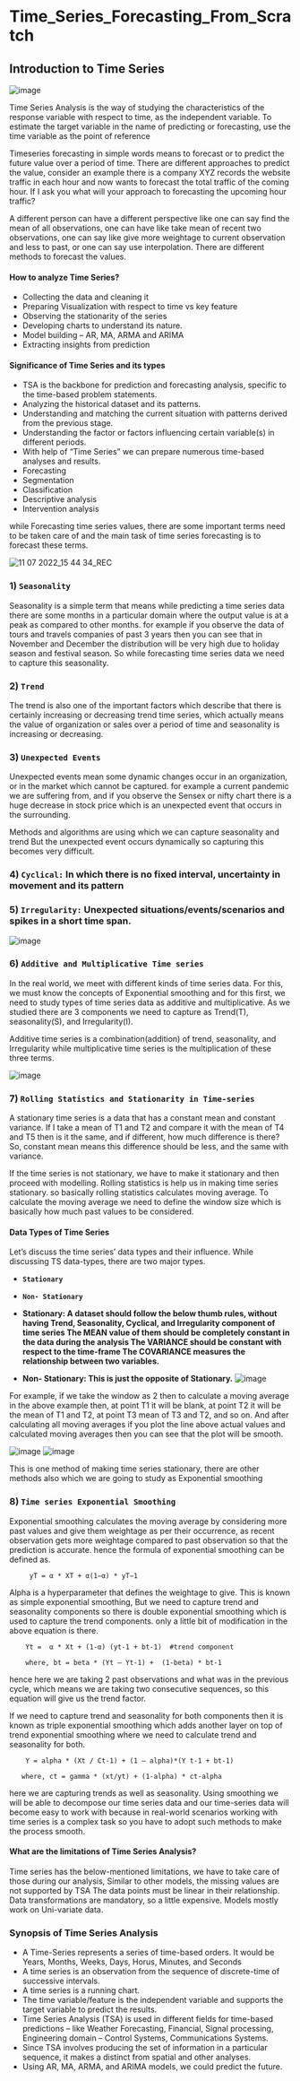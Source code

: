 # Time_Series_Forecasting_From_Scratch

## Introduction to Time Series

![image](https://user-images.githubusercontent.com/99672298/183427582-d5790e2c-4793-473f-abec-56004695f926.png)

Time Series Analysis is the way of studying the characteristics of the response variable with respect to time, as the independent variable. To estimate the target variable in the name of predicting or forecasting, use the time variable as the point of reference

Timeseries forecasting in simple words means to forecast or to predict the future value over a period of time. There are different approaches to predict the value, consider an example there is a company XYZ records the website traffic in each hour and now wants to forecast the total traffic of the coming hour. If I ask you what will your approach to forecasting the upcoming hour traffic?

A different person can have a different perspective like one can say find the mean of all observations, one can have like take mean of recent two observations, one can say like give more weightage to current observation and less to past, or one can say use interpolation. There are different methods to forecast the values.

#### How to analyze Time Series?
+ Collecting the data and cleaning it
+ Preparing Visualization with respect to time vs key feature
+ Observing the stationarity of the series
+ Developing charts to understand its nature.
+ Model building – AR, MA, ARMA and ARIMA
+ Extracting insights from prediction

#### Significance of Time Series and its types
+ TSA is the backbone for prediction and forecasting analysis, specific to the time-based problem statements.
+ Analyzing the historical dataset and its patterns.
+ Understanding and matching the current situation with patterns derived from the previous stage.
+ Understanding the factor or factors influencing certain variable(s) in different periods.
+ With help of “Time Series” we can prepare numerous time-based analyses and results.
+ Forecasting
+ Segmentation
+ Classification
+ Descriptive analysis
+ Intervention analysis

while Forecasting time series values, there are some important terms need to be taken care of and the main task of time series forecasting is to forecast these  terms.

![11 07 2022_15 44 34_REC](https://user-images.githubusercontent.com/99672298/183430156-3aaf9246-b8da-4d7b-be03-1eac766d12c8.png)

### 1) **`Seasonality`**

Seasonality is a simple term that means while predicting a time series data there are some months in a particular domain where the output value is at a peak as compared to other months. for example if you observe the data of tours and travels companies of past 3 years then you can see that in November and December the distribution will be very high due to holiday season and festival season. So while forecasting time series data we need to capture this seasonality.

### 2) **`Trend`**

The trend is also one of the important factors which describe that there is certainly increasing or decreasing trend time series, which actually means the value of organization or sales over a period of time and seasonality is increasing or decreasing.

### 3) **`Unexpected Events`**

Unexpected events mean some dynamic changes occur in an organization, or in the market which cannot be captured. for example a current pandemic we are suffering from, and if you observe the Sensex or nifty chart there is a huge decrease in stock price which is an unexpected event that occurs in the surrounding.

Methods and algorithms are using which we can capture seasonality and trend But the unexpected event occurs dynamically so capturing this becomes very difficult.

### 4) **`Cyclical:`** In which there is no fixed interval, uncertainty in movement and its pattern

### 5) **`Irregularity:`** Unexpected situations/events/scenarios and spikes in a short time span.

![image](https://user-images.githubusercontent.com/99672298/183436930-c6338af7-f442-4d3a-a2d5-74f214e03bca.png)

### 6) **`Additive and Multiplicative Time series`**
In the real world, we meet with different kinds of time series data. For this, we must know the concepts of Exponential smoothing and for this first, we need to study types of time series data as additive and multiplicative. As we studied there are 3 components we need to capture as Trend(T), seasonality(S), and Irregularity(I).

Additive time series is a combination(addition) of trend, seasonality, and Irregularity while multiplicative time series is the multiplication of these three terms.

![image](https://user-images.githubusercontent.com/99672298/183433289-da9ff34e-8ace-45b1-85f9-8ab29d95a69f.png)

### 7) **`Rolling Statistics and Stationarity in Time-series`**
A stationary time series is a data that has a constant mean and constant variance. If I take a mean of T1 and T2 and compare it with the mean of T4 and T5 then is it the same, and if different, how much difference is there? So, constant mean means this difference should be less, and the same with variance.

If the time series is not stationary, we have to make it stationary and then proceed with modelling. Rolling statistics is help us in making time series stationary. so basically rolling statistics calculates moving average. To calculate the moving average we need to define the window size which is basically how much past values to be considered.

#### Data Types of Time Series
Let’s discuss the time series’ data types and their influence. While discussing TS data-types, there are two major types.
+ **`Stationary`**
+ **`Non- Stationary`**
+ **Stationary: A dataset should follow the below thumb rules, without having Trend, Seasonality, Cyclical, and Irregularity component of time series
The MEAN value of them should be completely constant in the data during the analysis
The VARIANCE should be constant with respect to the time-frame
The COVARIANCE measures the relationship between two variables.**

+ **Non- Stationary: This is just the opposite of Stationary.**
![image](https://user-images.githubusercontent.com/99672298/183439986-f42b4b82-2ba8-4d01-b2cc-1d6b0945ccbf.png)

For example, if we take the window as 2 then to calculate a moving average in the above example then, at point T1 it will be blank, at point T2 it will be the mean of T1 and T2, at point T3 mean of T3 and T2, and so on. And after calculating all moving averages if you plot the line above actual values and calculated moving averages then you can see that the plot will be smooth.

![image](https://user-images.githubusercontent.com/99672298/183432317-07e7ba4c-512d-45e7-8465-5ad5b57b82ea.png)
![image](https://user-images.githubusercontent.com/99672298/183432383-d3471d23-38a2-4055-90ee-6c5f1a13c63c.png)

This is one method of making time series stationary, there are other methods also which we are going to study as Exponential smoothing

### 8) **`Time series Exponential Smoothing`**
Exponential smoothing calculates the moving average by considering more past values and give them weightage as per their occurrence, as recent observation gets more weightage compared to past observation so that the prediction is accurate. hence the formula of exponential smoothing can be defined as.

         yT = α * XT + α(1−α) * yT−1

Alpha is a hyperparameter that defines the weightage to give. This is known as simple exponential smoothing, But we need to capture trend and seasonality components so there is double exponential smoothing which is used to capture the trend components. only a little bit of modification in the above equation is there.

        Yt =  α * Xt + (1-α) (yt-1 + bt-1)  #trend component

        where, bt = beta * (Yt – Yt-1) +  (1-beta) * bt-1

hence here we are taking 2 past observations and what was in the previous cycle, which means we are taking two consecutive sequences, so this equation will give us the trend factor.

If we need to capture trend and seasonality for both components then it is known as triple exponential smoothing which adds another layer on top of trend exponential smoothing where we need to calculate trend and seasonality for both.

        Y = alpha * (Xt / Ct-1) + (1 – alpha)*(Y t-1 + bt-1)

       where, ct = gamma * (xt/yt) + (1-alpha) * ct-alpha

here we are capturing trends as well as seasonality. Using smoothing we will be able to decompose our time series data and our time-series data will become easy to work with because in real-world scenarios working with time series is a complex task so you have to adopt such methods to make the process smooth.

#### What are the limitations of Time Series Analysis?
Time series has the below-mentioned limitations, we have to take care of those during our analysis,
Similar to other models, the missing values are not supported by TSA
The data points must be linear in their relationship.
Data transformations are mandatory, so a little expensive.
Models mostly work on Uni-variate data.

### Synopsis of Time Series Analysis
+ A Time-Series represents a series of time-based orders. It would be Years, Months, Weeks, Days, Horus, Minutes, and Seconds
+ A time series is an observation from the sequence of discrete-time of successive intervals.
+ A time series is a running chart.
+ The time variable/feature is the independent variable and supports the target variable to predict the results.
+ Time Series Analysis (TSA) is used in different fields for time-based predictions – like Weather Forecasting, Financial, Signal processing, Engineering domain – Control Systems, Communications Systems.
+ Since TSA involves producing the set of information in a particular sequence, it makes a distinct from spatial and other analyses.
+ Using AR, MA, ARMA, and ARIMA models, we could predict the future.

